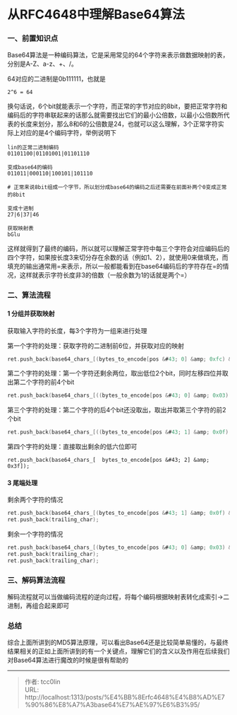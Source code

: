 # 从RFC4648中理解Base64算法


### 一、前置知识点
Base64算法是一种编码算法，它是采用常见的64个字符来表示做数据映射的表，分别是A-Z、a-z、&#43;、/。

64对应的二进制是0b111111，也就是
```
2^6 = 64
```
换句话说，6个bit就能表示一个字符，而正常的字节对应的8bit，要把正常字符和编码后的字符串联起来的话那么就需要找出它们的最小公倍数，以最小公倍数所代表的长度来划分，那么8和6的公倍数是24，也就可以这么理解，3个正常字符实际上对应的是4个编码字符，举例说明下
```
lin的正常二进制编码
01101100|01101001|01101110

变成base64的编码
011011|000110|100101|101110

# 正常来说8bit组成一个字节，所以划分成base64的编码之后还需要在前面补两个0变成正常的8bit

变成十进制
27|6|37|46

获取映射表
bGlu
```
这样就得到了最终的编码，所以就可以理解正常字符中每三个字符会对应编码后的四个字符，如果按长度3来切分存在余数的话（例如1、2），就使用0来做填充，而填充的输出通常用=来表示，所以一般都能看到在base64编码后的字符存在=的情况，这样就表示字符长度非3的倍数（一般余数为1的话就是两个=）
### 二、算法流程
#### 1 分组并获取映射
获取输入字符的长度，每3个字符为一组来进行处理

第一个字符的处理：获取字符的二进制前6位，并获取对应的映射
```c
ret.push_back(base64_chars_[(bytes_to_encode[pos &#43; 0] &amp; 0xfc) &gt;&gt; 2]);
```
第二个字符的处理：第一个字符还剩余两位，取出低位2个bit，同时左移四位并取出第二个字符的前4个bit
```c
ret.push_back(base64_chars_[((bytes_to_encode[pos &#43; 0] &amp; 0x03) &lt;&lt; 4) &#43; ((bytes_to_encode[pos &#43; 1] &amp; 0xf0) &gt;&gt; 4)]);
```
第三个字符的处理：第二个字符的后4个bit还没取出，取出并取第三个字符的前2个bit
```c
ret.push_back(base64_chars_[((bytes_to_encode[pos &#43; 1] &amp; 0x0f) &lt;&lt; 2) &#43; ((bytes_to_encode[pos &#43; 2] &amp; 0xc0) &gt;&gt; 6)]);
```
第四个字符的处理：直接取出剩余的低六位即可
```
ret.push_back(base64_chars_[  bytes_to_encode[pos &#43; 2] &amp; 0x3f]);
```
#### 3 尾端处理
剩余两个字符的情况
```c
ret.push_back(base64_chars_[(bytes_to_encode[pos &#43; 1] &amp; 0x0f) &lt;&lt; 2]);
ret.push_back(trailing_char);
```
剩余一个字符的情况
```c
ret.push_back(base64_chars_[(bytes_to_encode[pos &#43; 0] &amp; 0x03) &lt;&lt; 4]);
ret.push_back(trailing_char);
ret.push_back(trailing_char);
```
### 三、解码算法流程
解码流程就可以当做编码流程的逆向过程，将每个编码根据映射表转化成索引-&gt;二进制，再组合起来即可
### 总结
综合上面所讲到的MD5算法原理，可以看出Base64还是比较简单易懂的，与最终结果相关的正如上面所讲到的有一个关键点，理解它们的含义以及作用在后续我们对Base64算法进行魔改的时候是很有帮助的


---

> 作者: tcc0lin  
> URL: http://localhost:1313/posts/%E4%BB%8Erfc4648%E4%B8%AD%E7%90%86%E8%A7%A3base64%E7%AE%97%E6%B3%95/  

